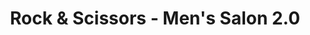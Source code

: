 ---
title: "Rock & Scissors - Men's Salon 2.0"
url: /karachi/rock-and-scissors-mens-salon-2-0/
shop: hairdresser
---